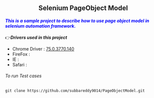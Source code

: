 <h2 align="center">Selenium PageObject Model</h2>
<h4 style="font-style:italic;color:blue">This is a sample project to describe how to use page object model in selenium automation framework.</h4>

👉***Drivers used in this project***
* Chrome Driver : [75.0.3770.140](http://chromedriver.chromium.org/)
* FireFox       : 
* IE            :
* Safari        :

###### To run Test cases
```
git clone https://github.com/subbareddy9014/PageObjectModel.git
```